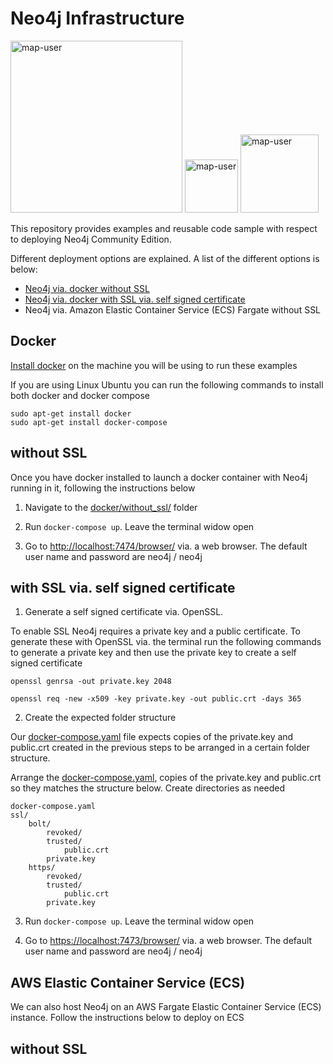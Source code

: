 # Neo4j Infrastructure

<img width="275" alt="map-user" src="https://img.shields.io/badge/cloudformation template deployments-0-blue"> <img width="85" alt="map-user" src="https://img.shields.io/badge/views-143-green"> <img width="125" alt="map-user" src="https://img.shields.io/badge/unique visits-003-green">

This repository provides examples and reusable code sample with respect to deploying Neo4j Community Edition.

Different deployment options are explained. A list of the different options is below:
* [Neo4j via. docker without SSL](https://github.com/ev2900/Neo4j_Infrastructure/blob/main/README.md#without-ssl)
* [Neo4j via. docker with SSL via. self signed certificate](https://github.com/ev2900/Neo4j_Infrastructure/blob/main/README.md#with-self-signed-ssl-certificate)
* Neo4j via. Amazon Elastic Container Service (ECS) Fargate without SSL

## Docker

[Install docker](https://docs.docker.com/engine/install/) on the machine you will be using to run these examples

If you are using Linux Ubuntu you can run the following commands to install both docker and docker compose

```sudo apt-get install docker``` <br>
```sudo apt-get install docker-compose```

## without SSL

Once you have docker installed to launch a docker container with Neo4j running in it, following the instructions below

1. Navigate to the [docker/without_ssl/](https://github.com/ev2900/Neo4j_Infrastructure/tree/main/docker/without_ssl) folder

2. Run ```docker-compose up```. Leave the terminal widow open

3. Go to [http://localhost:7474/browser/](http://localhost:7474/browser/) via. a web browser. The default user name and password are neo4j / neo4j

## with SSL via. self signed certificate

1. Generate a self signed certificate via. OpenSSL.

To enable SSL Neo4j requires a private key and a public certificate. To generate these with OpenSSL via. the terminal run the following commands to generate a private key and then use the private key to create a self signed certificate

```openssl genrsa -out private.key 2048```

```openssl req -new -x509 -key private.key -out public.crt -days 365```

2. Create the expected folder structure

Our [docker-compose.yaml](https://github.com/ev2900/Neo4j_Infrastructure/tree/main/docker/with_ssl_self-signed) file expects copies of the private.key and public.crt created in the previous steps to be arranged in a certain folder structure. 

Arrange the [docker-compose.yaml](https://github.com/ev2900/Neo4j_Infrastructure/tree/main/docker/with_ssl_self-signed), copies of the private.key and public.crt so they matches the structure below. Create directories as needed 

```
docker-compose.yaml
ssl/
    bolt/
        revoked/
        trusted/
            public.crt
        private.key
    https/
        revoked/
        trusted/
            public.crt
        private.key
```

3. Run ```docker-compose up```. Leave the terminal widow open

4. Go to [https://localhost:7473/browser/](https://localhost:7473/browser/) via. a web browser. The default user name and password are neo4j / neo4j

## AWS Elastic Container Service (ECS)

We can also host Neo4j on an AWS Fargate Elastic Container Service (ECS) instance. Follow the instructions below to deploy on ECS

## without SSL

